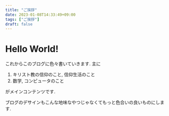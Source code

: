```yaml
---
title: "ご挨拶"
date: 2023-01-08T14:33:49+09:00
tags: ["ご挨拶"]
draft: false
---
```

# Hello World!

これからこのブログに色々書いていきます.
主に
1. キリスト教の信仰のこと, 信仰生活のこと
2. 数学, コンピュータのこと

がメインコンテンツです.

ブログのデサインもこんな地味なやつじゃなくてもっと色合いの良いものにします.
